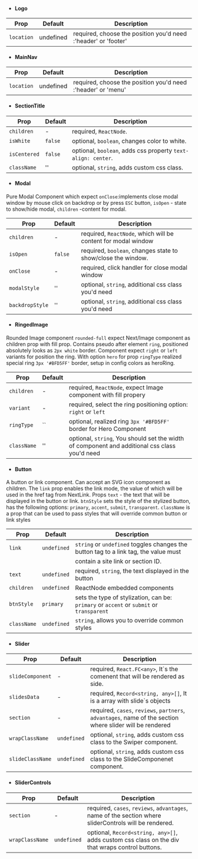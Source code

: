 - #### Logo

| Prop       | Default   | Description                                                    |
| ---------- | --------- | -------------------------------------------------------------- |
| `location` | undefined | required, choose the position you'd need :'header' or 'footer' |

- #### MainNav

| Prop       | Default   | Description                                                  |
| ---------- | --------- | ------------------------------------------------------------ |
| `location` | undefined | required, choose the position you'd need :'header' or 'menu' |

- #### SectionTitle

| Prop         | Default | Description                                                  |
| ------------ | ------- | ------------------------------------------------------------ |
| `children`   | -       | required, `ReactNode`.                                       |
| `isWhite`    | `false` | optional, `boolean`, changes color to white.                 |
| `isCentered` | `false` | optional, `boolean`, adds css property `text-align: center`. |
| `className`  | ''      | optional, `string`, adds custom css class.                   |

- #### Modal

Pure Modal Component which expect `onClose`:implements close modal window by
mouse click on backdrop or by press `ESC` button, `isOpen` - state to show/hide
modal, `children` -content for modal.

| Prop            | Default | Description                                                   |
| --------------- | ------- | ------------------------------------------------------------- |
| `children`      | -       | required, `ReactNode`, which will be content for modal window |
| `isOpen`        | `false` | required, `boolean`, changes state to show/close the window.  |
| `onClose`       | -       | required, click handler for close modal window                |
| `modalStyle`    | ''      | optional, `string`, additional css class you'd need           |
| `backdropStyle` | ''      | optional, `string`, additional css class you'd need           |

- #### RingedImage

Rounded Image component `rounded-full` expect Next/Image component as children
prop with fill prop. Contains pseudo after element `ring`, positioned absolutely
looks as `2px white` border. Component expect `right` or `left` variants for
position the ring. With option `hero` for prop `ringType` realized special ring
`3px '#BFD5FF'` border, setup in config colors as heroRing.

| Prop        | Default | Description                                                                                   |
| ----------- | ------- | --------------------------------------------------------------------------------------------- |
| `children`  | -       | required, `ReactNode`, expect Image component with fill propery                               |
| `variant`   | -       | required, select the ring positioning option: `right` or `left`                               |
| `ringType`  | ``      | optional, realized ring `3px '#BFD5FF'` border for Hero Component                             |
| `className` | ''      | optional, `string`, You should set the width of component and additional css class you'd need |

- #### Button

A button or link component. Can accept an SVG icon component as children. The
`link` prop enables the link mode, the value of which will be used in the href
tag from NextLink. Props `text` - the text that will be displayed in the button
or link. `btnStyle` sets the style of the stylized button, has the following
options: `primary`, `accent`, `submit`, `transparent`. `className` is a prop
that can be used to pass styles that will override common button or link styles

| Prop        | Default     | Description                                                                              |
| ----------- | ----------- | ---------------------------------------------------------------------------------------- |
| `link`      | `undefined` | `string` or `undefined` toggles changes the button tag to a link tag, the value must     |
|             |             | contain a site link or section ID.                                                       |
| `text`      | `undefined` | required, `string`, the text displayed in the button                                     |
| `children`  | `undefined` | ReactNode embedded components                                                            |
| `btnStyle`  | `primary`   | sets the type of stylization, can be: `primary` or `accent` or `submit` or `transparent` |
| `className` | `undefined` | `string`, allows you to override common styles                                           |

- #### Slider

| Prop             | Default     | Description                                                                                               |
| ---------------- | ----------- | --------------------------------------------------------------------------------------------------------- |
| `slideComponent` | -           | required, `React.FC<any>`, It`s the comenent that will be rendered as side.                               |
| `slidesData`     | -           | required, `Record<string, any>[]`, It is a array with slide`s objects                                     |
| `section`        | -           | required, `cases`, `reviews`, `partners`, `advantages`, name of the section where slider will be rendered |
| `wrapClassName`  | `undefined` | optional, `string`, adds custom css class to the Swiper component.                                        |
| `slideClassName` | `undefined` | optional, `string`, adds custom css class to the SlideComponenet component.                               |

- #### SliderControls

| Prop            | Default     | Description                                                                                            |
| --------------- | ----------- | ------------------------------------------------------------------------------------------------------ |
| `section`       | -           | required, `cases`, `reviews`, `advantages`, name of the section where sliderControls will be rendered. |
| `wrapClassName` | `undefined` | optional, `Record<string, any>[]`, adds custom css class on the div that wraps control buttons.        |
